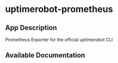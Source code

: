 # uptimerobot-prometheus

## App Description

Prometheus Exporter for the official uptimerobot CLI

## Available Documentation


